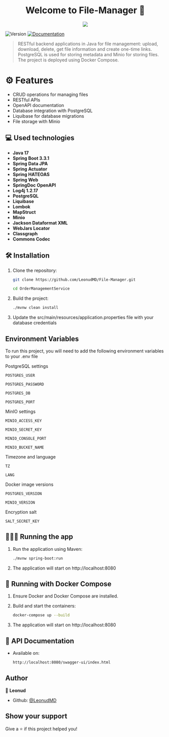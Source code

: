 <h1 align="center">Welcome to File-Manager 👋</h1>
<p align="center"><img src="https://socialify.git.ci/LeonudMD/File-Manager/image?language=1&name=1&owner=1&stargazers=1&theme=Dark"></p>
<p>
  <img alt="Version" src="https://img.shields.io/badge/version-1.0-blue.svg?cacheSeconds=2592000" />
  <a href="http://localhost:8080/swagger-ui/index.html" target="_blank">
    <img alt="Documentation" src="https://img.shields.io/badge/documentation-yes-brightgreen.svg" />
  </a>
</p>

> RESTful backend applications in Java for file management: upload, download, delete, get file information and create one-time links. PostgreSQL is used for storing metadata and Minio for storing files. The project is deployed using Docker Compose.

# ⚙ Features

- CRUD operations for managing files
- RESTful APIs
- OpenAPI documentation
- Database integration with PostgreSQL
- Liquibase for database migrations
- File storage with Minio

## 💻 Used technologies

- **Java 17**
- **Spring Boot 3.3.1**
- **Spring Data JPA**
- **Spring Actuator**
- **Spring HATEOAS**
- **Spring Web**
- **SpringDoc OpenAPI**
- **Log4j 1.2.17**
- **PostgreSQL**
- **Liquibase**
- **Lombok**
- **MapStruct**
- **Minio**
- **Jackson Dataformat XML**
- **WebJars Locator**
- **Classgraph**
- **Commons Codec**

## 🛠️ Installation

1. Clone the repository:
   ```bash
   git clone https://github.com/LeonudMD/File-Manager.git
   
   cd OrderManagementService

2. Build the project:
   ```bash
   ./mvnw clean install

4. Update the src/main/resources/application.properties file with your database credentials


## Environment Variables

To run this project, you will need to add the following environment variables to your .env file

PostgreSQL settings

`POSTGRES_USER`

`POSTGRES_PASSWORD`

`POSTGRES_DB`

`POSTGRES_PORT`

MinIO settings

`MINIO_ACCESS_KEY`

`MINIO_SECRET_KEY`

`MINIO_CONSOLE_PORT`

`MINIO_BUCKET_NAME`

Timezone and language

`TZ`

`LANG`

Docker image versions

`POSTGRES_VERSION`

`MINIO_VERSION`

Encryption salt

`SALT_SECRET_KEY`


## 🏃🏼‍♀️ Running the app

1. Run the application using Maven:
    ```bash
   ./mvnw spring-boot:run
    
2. The application will start on http://localhost:8080

## 🐋 Running with Docker Compose

1. Ensure Docker and Docker Compose are installed.

2. Build and start the containers:
   ```bash
   docker-compose up --build

3. The application will start on http://localhost:8080

## 📝 API Documentation

- Available on:
   ```bash
   http://localhost:8080/swagger-ui/index.html

## Author

👤 **Leonud**

* Github: [@LeonudMD](https://github.com/LeonudMD)

## Show your support

Give a ⭐️ if this project helped you!
